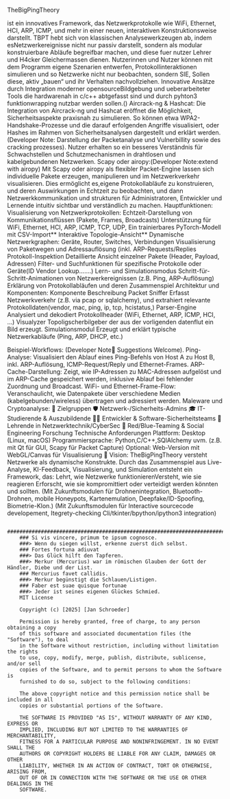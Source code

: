 TheBigPingTheory

 ist ein innovatives Framework, das Netzwerkprotokolle wie WiFi, Ethernet, HCI, ARP, ICMP,
        und mehr in einer neuen, interaktiven Konstruktionsweise darstellt.
        TBPT hebt sich von klassischen Analysewerkzeugen ab, indem esNetzwerkereignisse nicht nur 
        passiv darstellt, sondern als modular konstruierbare Abläufe begreifbar machen, 
        und diese fuer nutzer Lehrer und H4cker Gleichermassen dienen. 
        Nutzerinnen und Nutzer können mit dem Programm
        eigene Szenarien entwerfen, Protokollinteraktionen simulieren und so 
        Netzwerke nicht nur beobachten, sondern SIE,
        Sollen diese, aktiv „bauen“ und ihr Verhalten nachvollziehen.
        Innovative Ansätze durch Integration moderner opensourceBildgebung 
        und ueberarbeiteter Tools die hardwarenah in 
        c/c++ abtgefasst sind und durch pyhton3  funktionwrapping nutzbar werden sollen.()
Aircrack-ng & Hashcat:
                    Die Integration von Aircrack-ng und Hashcat eröffnet die Möglichkeit, 
                    Sicherheitsaspekte praxisnah zu simulieren. So können etwa WPA2-Handshake-Prozesse
                    und die darauf erfolgenden Angriffe visualisiert,
                    oder Hashes im Rahmen von Sicherheitsanalysen dargestellt und erklärt werden.
                    (Developer Note: Darstellung der Packetanalyse und Vulnerbillity sowie des cracking prozesses).
                    Nutzer erhalten so ein besseres Verständnis für Schwachstellen und Schutzmechanismen in 
                    drahtlosen und kabelgebundenen Netzwerken.
Scapy oder airopy:(Developer Note:extend with airopy) 
                    Mit Scapy oder airopy als flexibler Packet-Engine lassen sich individuelle Pakete erzeugen,
                    manipulieren und im Netzwerkverkehr visualisieren. Dies ermöglicht es,eigene Protokollabläufe zu
                    konstruieren, und deren Auswirkungen in Echtzeit zu beobachten, und dann Netzwerkkommunikation und 
                    strukturen für Administratoren, Entwickler und Lernende intuitiv sichtbar und verständlich zu machen.
Hauptfunktionen:
                    Visualisierung von Netzwerkprotokollen:
                    Echtzeit-Darstellung von Kommunikationsflüssen (Pakete, Frames, Broadcasts)
                    Unterstützung für WiFi, Ethernet, HCI, ARP, ICMP, TCP, UDP, 
                    Ein trainierbares PyTorch-Modell mit CSV-Import** 
                    Interaktive Topologie-Ansicht**
                    Dynamische Netzwerkgraphen: Geräte, Router, Switches, Verbindungen
                    Visualisierung von Paketwegen und Adressauflösung (inkl. ARP-Requests/Replies
                    Protokoll-Inspektion
                    Detaillierte Ansicht einzelner Pakete (Header, Payload, Adressen)
                    Filter- und Suchfunktionen für spezifische Protokolle oder Geräte(ID Vendor Lookup.......)
                    Lern- und Simulationsmodus
                    Schritt-für-Schritt-Animationen von Netzwerkereignissen (z.B. Ping, ARP-Auflösung)
                    Erklärung von Protokollabläufen und deren Zusammenspiel
Architektur und Komponenten:
                    Komponente	             Beschreibung
                    Packet Sniffer 	     Erfasst Netzwerkverkehr (z.B. via pcap or sqlalchemy),
                                             und extrahiert relevante Protokolldaten(vendor, mac, ping, ip, tcp, hcistatus,)
                    Parser-Engine	     Analysiert und dekodiert Protokollheader (WiFi, Ethernet, ARP, ICMP, HCI, ...)
                    Visualyzer               Topoligscherbilgeber der aus der vorligenden datenflut ein Bild erzeugt.
                    Simulationsmodul         Erzeugt und erklärt typische Netzwerkabläufe (Ping, ARP, DHCP, etc.)
        
Beispiel-Workflows:
                  (Developer Note🤔 Suggestions Welcome).
                Ping-Analyse:
                  Visualisiert den Ablauf eines Ping-Befehls von Host A zu Host B, inkl. ARP-Auflösung,
                  ICMP-Request/Reply und Ethernet-Frames.
                ARP-Cache-Darstellung:
                  Zeigt, wie IP-Adressen zu MAC-Adressen aufgelöst und im ARP-Cache gespeichert werden,
                  inklusive Ablauf bei fehlender Zuordnung und Broadcast.
                WiFi- und Ethernet-Frame-Flow:
                  Veranschaulicht, wie Datenpakete über verschiedene Medien (kabelgebunden/wireless) übertragen und adressiert werden.
                Maleware und Cryptoanalyse:
🎯 Zielgruppen
            🛡 Netzwerk-/Sicherheits-Admins
            🎓 IT-Studierende & Auszubildende
            🧑‍💻 Entwickler & Software-Sicherheitsteams
            🧠 Lehrende in Netzwerktechnik/CyberSec
            🦠 Red/Blue-Teaming & Social Engineering Forschung
        Technische Anforderungen
                Plattform: Desktop (Linux, macOS)
                Programmiersprache: Python,C/C++,SQlAlchemy uvm. (z.B. mit Qt für GUI, Scapy für Packet Capture)
                Optional: Web-Version mit WebGL/Canvas für Visualisierung
        🔮 Vision:
                TheBigPingTheory versteht Netzwerke als dynamische Konstrukte. Durch das Zusammenspiel aus Live-Analyse, KI-Feedback, Visualisierung,
                und Simulation entsteht ein Framework, das: Lehrt, wie Netzwerke funktionierenVersteht, wie sie reagieren
                Erforscht, wie sie kompromittiert oder verteidigt werden könnten und sollten.
                (Mit  Zukunftsmodulen für Drohnenintegration, Bluetooth-Drohnen, mobile Honeypots, Kartenemulation, Deepfake/ID-Spoofing, Biometrie-Klon.)
                (Mit Zukunftsmodulen für Interactive sourcecode developement, Itegrety-checking Cli/tkinter/bpython/ipython3 integration)
                
        ################################################################################################################################################################
        ### Si vis vincere, primum te ipsum cognosce.
        ###> Wenn du siegen willst, erkenne zuerst dich selbst.
        ### Fortes fortuna adiuvat
        ###> Das Glück hilft den Tapferen.
        ###> Merkur (Mercurius) war im römischen Glauben der Gott der Händler, Diebe und der List.
        ### Mercurius favet callidis.
        ###> Merkur begünstigt die Schlauen/Listigen.
        ### Faber est suae quisque fortunae  
        ###> Jeder ist seines eigenen Glückes Schmied.
        MIT License
        
        Copyright (c) [2025] [Jan Schroeder]
        
        Permission is hereby granted, free of charge, to any person obtaining a copy
        of this software and associated documentation files (the "Software"), to deal
        in the Software without restriction, including without limitation the rights
        to use, copy, modify, merge, publish, distribute, sublicense, and/or sell
        copies of the Software, and to permit persons to whom the Software is
        furnished to do so, subject to the following conditions:
        
        The above copyright notice and this permission notice shall be included in all
        copies or substantial portions of the Software.
        
        THE SOFTWARE IS PROVIDED "AS IS", WITHOUT WARRANTY OF ANY KIND, EXPRESS OR
        IMPLIED, INCLUDING BUT NOT LIMITED TO THE WARRANTIES OF MERCHANTABILITY,
        FITNESS FOR A PARTICULAR PURPOSE AND NONINFRINGEMENT. IN NO EVENT SHALL THE
        AUTHORS OR COPYRIGHT HOLDERS BE LIABLE FOR ANY CLAIM, DAMAGES OR OTHER
        LIABILITY, WHETHER IN AN ACTION OF CONTRACT, TORT OR OTHERWISE, ARISING FROM,
        OUT OF OR IN CONNECTION WITH THE SOFTWARE OR THE USE OR OTHER DEALINGS IN THE
        SOFTWARE.
